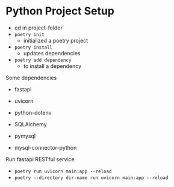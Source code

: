 # Python Project Setup

- cd in project-folder
- `poetry init` 
  - initialized a poetry project
- `poetry install`
  - updates dependencies
- `poetry add dependency`
  - to install a dependency

Some dependencies

- fastapi
- uvicorn
- python-dotenv

- SQLAlchemy
- pymysql
- mysql-connector-python

Run fastapi RESTful service

- `poetry run uvicorn main:app --reload`
- `poetry --directory dir-name run uvicorn main:app --reload`
